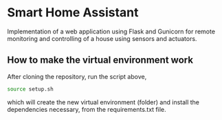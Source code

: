 # Smart Home Assistant

Implementation of a web application using Flask and Gunicorn for remote monitoring and controlling of a house using sensors and actuators.

## How to make the virtual environment work

After cloning the repository, run the script above, 
```bash
source setup.sh
```
which will create the new virtual environment (folder) and install the dependencies necessary, from the requirements.txt file.
